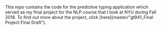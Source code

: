 This repo contains the code for the predictive typing application which served as my final project for the NLP course that I took at NYU during Fall 2018. To find out more about the project, click [here](master/"gt941_Final Project Final Draft").
